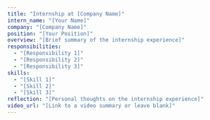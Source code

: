 ```yaml
---
title: "Internship at [Company Name]"
intern_name: "[Your Name]"
company: "[Company Name]"
position: "[Your Position]"
overview: "[Brief summary of the internship experience]"
responsibilities:
  - "[Responsibility 1]"
  - "[Responsibility 2]"
  - "[Responsibility 3]"
skills:
  - "[Skill 1]"
  - "[Skill 2]"
  - "[Skill 3]"
reflection: "[Personal thoughts on the internship experience]"
video_url: "[Link to a video summary or leave blank]"
---
```

